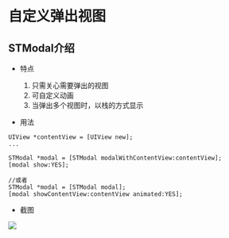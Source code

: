 # 自定义弹出视图

## STModal介绍

* 特点

	1. 只需关心需要弹出的视图
	2. 可自定义动画
	3. 当弹出多个视图时，以栈的方式显示

* 用法

```
UIView *contentView = [UIView new];
...

STModal *modal = [STModal modalWithContentView:contentView];
[modal show:YES];

//或者
STModal *modal = [STModal modal];
[modal showContentView:contentView animated:YES];

```
* 截图

![](/STModelDemo/raw/master/screenshot.png)